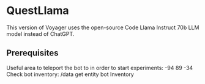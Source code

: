 # QuestLlama

This version of Voyager uses the open-source Code Llama Instruct 70b LLM model instead of ChatGPT.

## Prerequisites

Useful area to teleport the bot to in order to start experiments: -94 89 -34
Check bot inventory: /data get entity bot Inventory